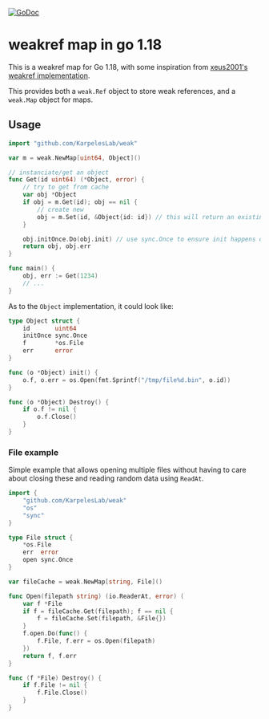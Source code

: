[![GoDoc](https://godoc.org/github.com/KarpelesLab/weak?status.svg)](https://godoc.org/github.com/KarpelesLab/weak)

# weakref map in go 1.18

This is a weakref map for Go 1.18, with some inspiration from [xeus2001's weakref implementation](https://github.com/xeus2001/go-weak).

This provides both a `weak.Ref` object to store weak references, and a `weak.Map` object for maps.

## Usage

```go
import "github.com/KarpelesLab/weak"

var m = weak.NewMap[uint64, Object]()

// instanciate/get an object
func Get(id uint64) (*Object, error) {
	// try to get from cache
	var obj *Object
	if obj = m.Get(id); obj == nil {
		// create new
		obj = m.Set(id, &Object{id: id}) // this will return an existing object if already existing
	}

	obj.initOnce.Do(obj.init) // use sync.Once to ensure init happens only once
	return obj, obj.err
}

func main() {
	obj, err := Get(1234)
	// ...
}
```

As to the `Object` implementation, it could look like:

```go
type Object struct {
	id       uint64
	initOnce sync.Once
	f        *os.File
	err      error
}

func (o *Object) init() {
	o.f, o.err = os.Open(fmt.Sprintf("/tmp/file%d.bin", o.id))
}

func (o *Object) Destroy() {
	if o.f != nil {
		o.f.Close()
	}
}
```

### File example

Simple example that allows opening multiple files without having to care about closing these and reading random data using `ReadAt`.

```go
import {
	"github.com/KarpelesLab/weak"
	"os"
	"sync"
}

type File struct {
	*os.File
	err  error
	open sync.Once
}

var fileCache = weak.NewMap[string, File]()

func Open(filepath string) (io.ReaderAt, error) (
	var f *File
	if f = fileCache.Get(filepath); f == nil {
		f = fileCache.Set(filepath, &File{})
	}
	f.open.Do(func() {
		f.File, f.err = os.Open(filepath)
	})
	return f, f.err
}

func (f *File) Destroy() {
	if f.File != nil {
		f.File.Close()
	}
}
```
